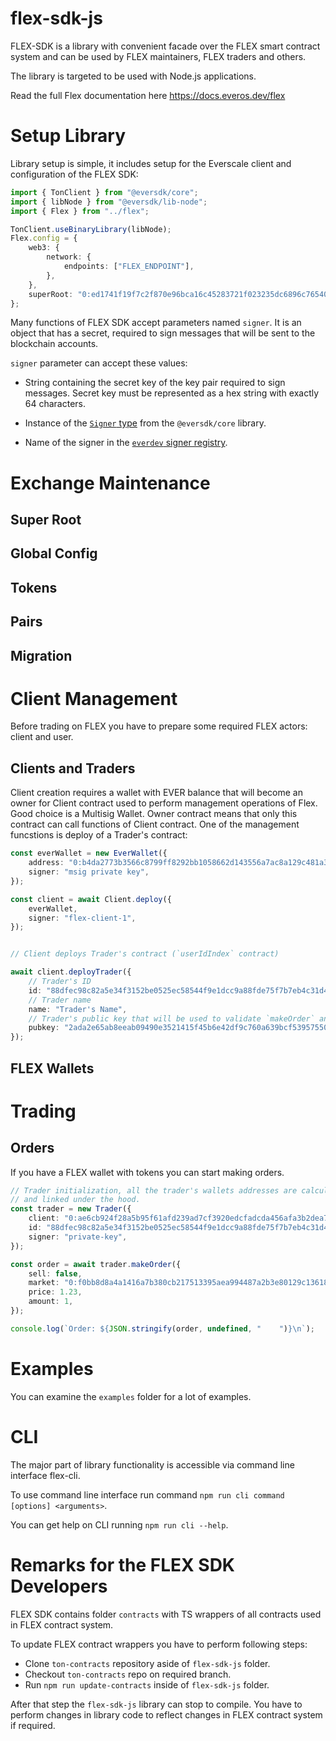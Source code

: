 # flex-sdk-js

FLEX-SDK is a library with convenient facade over the FLEX smart contract system
and can be used by FLEX maintainers, FLEX traders and others.

The library is targeted to be used with Node.js applications.

Read the full Flex documentation here https://docs.everos.dev/flex

# Setup Library

Library setup is simple, it includes setup for the Everscale client and configuration of the FLEX SDK:

```ts
import { TonClient } from "@eversdk/core";
import { libNode } from "@eversdk/lib-node";
import { Flex } from "../flex";

TonClient.useBinaryLibrary(libNode);
Flex.config = {
    web3: {
        network: {
            endpoints: ["FLEX_ENDPOINT"],
        },
    },
    superRoot: "0:ed1741f19f7c2f870e96bca16c45283721f023235dc6896c765407e9127bb073",
};
```

Many functions of FLEX SDK accept parameters named `signer`.
It is an object that has a secret, required to sign messages that will be sent to the blockchain accounts.

`signer` parameter can accept these values:

- String containing the secret key of the key pair required to sign messages.
  Secret key must be represented as a hex string with exactly 64 characters.
  
- Instance of the [`Signer` type](https://docs.everos.dev/ever-sdk/reference/types-and-methods/mod_abi#signer) from the `@eversdk/core` library. 

- Name of the signer in the [`everdev` signer registry](https://github.com/tonlabs/everdev/blob/main/docs/command-line-interface/signer-tool.md).


# Exchange Maintenance

## Super Root

## Global Config

## Tokens

## Pairs

## Migration

# Client Management

Before trading on FLEX you have to prepare some required FLEX actors: client and user.

## Clients and Traders

Client creation requires a wallet with EVER balance that will become an owner
for Client contract used to perform management operations of Flex. 
Good choice is a Multisig Wallet. 
Owner contract means that only this contract can call functions of Client contract. 
One of the management funcstions is deploy of a Trader's contract:

```ts
const everWallet = new EverWallet({
    address: "0:b4da2773b3566c8799ff8292bb1058662d143556a7ac8a129c481a38657cbd33",
    signer: "msig private key",
});

const client = await Client.deploy({
    everWallet,
    signer: "flex-client-1",
});


// Client deploys Trader's contract (`userIdIndex` contract)

await client.deployTrader({
    // Trader's ID
    id: "88dfec98c82a5e34f3152be0525ec58544f9e1dcc9a88fde75f7b7eb4c31d4b5",
    // Trader name
    name: "Trader's Name",
    // Trader's public key that will be used to validate `makeOrder` and `cancelOrder` operations
    pubkey: "2ada2e65ab8eeab09490e3521415f45b6e42df9c760a639bcf53957550b25a16",
});

```

## FLEX Wallets

# Trading

## Orders

If you have a FLEX wallet with tokens you can start making orders.

```ts
// Trader initialization, all the trader's wallets addresses are calculated  
// and linked under the hood.
const trader = new Trader({
    client: "0:ae6cb924f28a5b95f61afd239ad7cf3920edcfadcda456afa3b2dea7c9da31a8",
    id: "88dfec98c82a5e34f3152be0525ec58544f9e1dcc9a88fde75f7b7eb4c31d4b5",
    signer: "private-key",
});

const order = await trader.makeOrder({
    sell: false,
    market: "0:f0bb8d8a4a1416a7b380cb217513395aea994487a2b3e80129c136184def8bb4",
    price: 1.23,
    amount: 1,
});

console.log(`Order: ${JSON.stringify(order, undefined, "    ")}\n`);
```

# Examples

You can examine the `examples` folder for a lot of examples. 

# CLI

The major part of library functionality is accessible via command line interface flex-cli.

To use command line interface run command `npm run cli command [options] <arguments>`.

You can get help on CLI running `npm run cli --help`.

# Remarks for the FLEX SDK Developers

FLEX SDK contains folder `contracts` with TS wrappers of all contracts used in 
FLEX contract system.

To update FLEX contract wrappers you have to perform following steps:

- Clone `ton-contracts` repository aside of `flex-sdk-js` folder.
- Checkout `ton-contracts` repo on required branch.
- Run `npm run update-contracts` inside of `flex-sdk-js` folder.

After that step the `flex-sdk-js` library can stop to compile.
You have to perform changes in library code to reflect changes in 
FLEX contract system if required.


